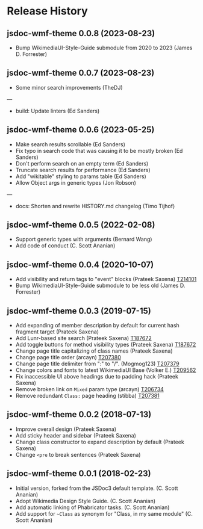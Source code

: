 # Release History

## jsdoc-wmf-theme 0.0.8 (2023-08-23)
* Bump WikimediaUI-Style-Guide submodule from 2020 to 2023 (James D. Forrester)

## jsdoc-wmf-theme 0.0.7 (2023-08-23)
* Some minor search improvements (TheDJ)

—
* build: Update linters (Ed Sanders)

## jsdoc-wmf-theme 0.0.6 (2023-05-25)
* Make search results scrollable (Ed Sanders)
* Fix typo in search code that was causing it to be mostly broken (Ed Sanders)
* Don't perform search on an empty term (Ed Sanders)
* Truncate search results for performance (Ed Sanders)
* Add "wikitable" styling to params table (Ed Sanders)
* Allow Object args in generic types (Jon Robson)

—
* docs: Shorten and rewrite HISTORY.md changelog (Timo Tijhof)

## jsdoc-wmf-theme 0.0.5 (2022-02-08)
* Support generic types with arguments (Bernard Wang)
* Add code of conduct (C. Scott Ananian)

## jsdoc-wmf-theme 0.0.4 (2020-10-07)
* Add visibility and return tags to "event" blocks (Prateek Saxena) [T214101](https://phabricator.wikimedia.org/T214101)
* Bump WikimediaUI-Style-Guide submodule to be less old (James D. Forrester)

## jsdoc-wmf-theme 0.0.3 (2019-07-15)
* Add expanding of member description by default for current hash fragment target (Prateek Saxena)
* Add Lunr-based site search (Prateek Saxena) [T187672](https://phabricator.wikimedia.org/T187672)
* Add toggle buttons for method visibility types (Prateek Saxena) [T187672](https://phabricator.wikimedia.org/T187672)
* Change page title capitalizing of class names (Prateek Saxena)
* Change page title order (arcayn) [T207380](https://phabricator.wikimedia.org/T207380)
* Change page title delimiter from ":" to "/". (Mogmog123) [T207379](https://phabricator.wikimedia.org/T207379)
* Change colors and fonts to latest WikimediaUI Base (Volker E.) [T209562](https://phabricator.wikimedia.org/T209562)
* Fix inaccessible UI above headings due to padding hack (Prateek Saxena)
* Remove broken link on `Mixed` param type (arcayn) [T206734](https://phabricator.wikimedia.org/T206734)
* Remove redundant `Class:` page heading (stibba) [T207381](https://phabricator.wikimedia.org/T207381)

## jsdoc-wmf-theme 0.0.2 (2018-07-13)
* Improve overall design (Prateek Saxena)
* Add sticky header and sidebar (Prateek Saxena)
* Change class constructor to expand description by default (Prateek Saxena)
* Change `<pre` to break sentences (Prateek Saxena)

## jsdoc-wmf-theme 0.0.1 (2018-02-23)
* Initial version, forked from the JSDoc3 default template. (C. Scott Ananian)
* Adopt Wikimedia Design Style Guide. (C. Scott Ananian)
* Add automatic linking of Phabricator tasks. (C. Scott Ananian)
* Add support for `~Class` as synonym for "Class, in my same module" (C. Scott Ananian)

